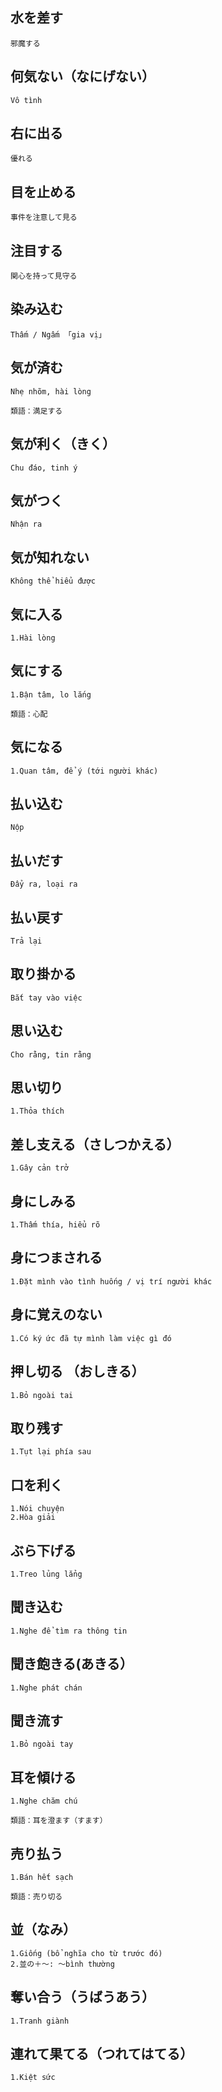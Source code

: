 ## 水を差す
```
邪魔する
```

## 何気ない（なにげない）
```
Vô tình
```

## 右に出る
```
優れる
```

## 目を止める
```
事件を注意して見る
```

## 注目する
```
関心を持って見守る
```

## 染み込む
```
Thấm / Ngấm 「gia vị」
```

## 気が済む
```
Nhẹ nhõm, hài lòng

類語：満足する
```

## 気が利く（きく）
```
Chu đáo, tinh ý
```

## 気がつく
```
Nhận ra
```

## 気が知れない
```
Không thể hiểu được
```

## 気に入る
```
1.Hài lòng
```

## 気にする
```
1.Bận tâm, lo lắng

類語：心配
```

## 気になる
```
1.Quan tâm, để ý (tới người khác)
```


## 払い込む
```
Nộp
```
 
## 払いだす
```
Đẩy ra, loại ra
```

## 払い戻す
```
Trả lại
```

## 取り掛かる
```
Bắt tay vào việc
```

## 思い込む
```
Cho rằng, tin rằng
```

## 思い切り
```
1.Thỏa thích
```

## 差し支える（さしつかえる）
```
1.Gây cản trở
```

## 身にしみる
```
1.Thấm thía, hiểu rõ
```

## 身につまされる
```
1.Đặt mình vào tình huống / vị trí người khác
```

## 身に覚えのない
```
1.Có ký ức đã tự mình làm việc gì đó
```

## 押し切る （おしきる）
```
1.Bỏ ngoài tai
```

## 取り残す
```
1.Tụt lại phía sau
```

## 口を利く
```
1.Nói chuyện
2.Hòa giải
```

## ぶら下げる
```
1.Treo lủng lẳng
```

## 聞き込む
```
1.Nghe để tìm ra thông tin
```

## 聞き飽きる(あきる）
```
1.Nghe phát chán
```

## 聞き流す
```
1.Bỏ ngoài tay
```

## 耳を傾ける
```
1.Nghe chăm chú

類語：耳を澄ます（すます）
```

## 売り払う
```
1.Bán hết sạch

類語：売り切る
```

## 並（なみ）
```
1.Giống (bổ nghĩa cho từ trước đó)
2.並の＋～: ～bình thường
```

## 奪い合う（うばうあう）
```
1.Tranh giành
```

## 連れて果てる（つれてはてる）
```
1.Kiệt sức
```

